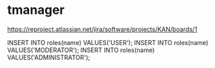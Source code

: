 # tmanager

https://reproject.atlassian.net/jira/software/projects/KAN/boards/1

INSERT INTO roles(name) VALUES('USER');
INSERT INTO roles(name) VALUES('MODERATOR');
INSERT INTO roles(name) VALUES('ADMINISTRATOR');

